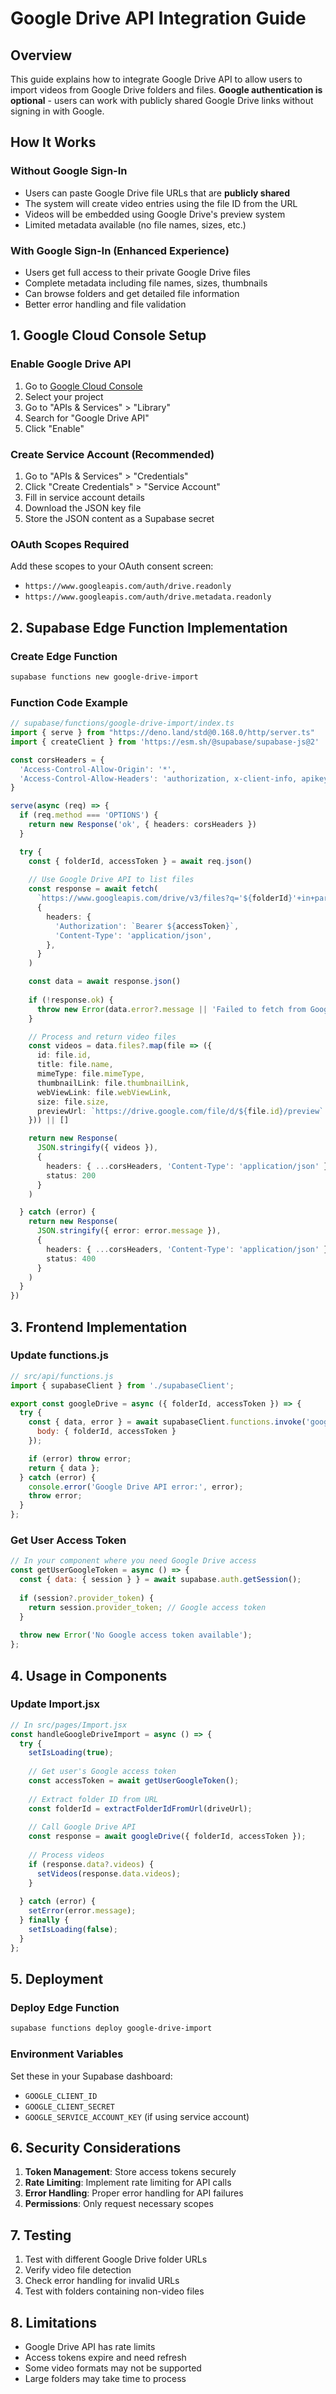 # Google Drive API Integration Guide

## Overview
This guide explains how to integrate Google Drive API to allow users to import videos from Google Drive folders and files. **Google authentication is optional** - users can work with publicly shared Google Drive links without signing in with Google.

## How It Works

### Without Google Sign-In
- Users can paste Google Drive file URLs that are **publicly shared**
- The system will create video entries using the file ID from the URL
- Videos will be embedded using Google Drive's preview system
- Limited metadata available (no file names, sizes, etc.)

### With Google Sign-In (Enhanced Experience)
- Users get full access to their private Google Drive files
- Complete metadata including file names, sizes, thumbnails
- Can browse folders and get detailed file information
- Better error handling and file validation

## 1. Google Cloud Console Setup

### Enable Google Drive API
1. Go to [Google Cloud Console](https://console.cloud.google.com/)
2. Select your project
3. Go to "APIs & Services" > "Library"
4. Search for "Google Drive API"
5. Click "Enable"

### Create Service Account (Recommended)
1. Go to "APIs & Services" > "Credentials"
2. Click "Create Credentials" > "Service Account"
3. Fill in service account details
4. Download the JSON key file
5. Store the JSON content as a Supabase secret

### OAuth Scopes Required
Add these scopes to your OAuth consent screen:
- `https://www.googleapis.com/auth/drive.readonly`
- `https://www.googleapis.com/auth/drive.metadata.readonly`

## 2. Supabase Edge Function Implementation

### Create Edge Function
```bash
supabase functions new google-drive-import
```

### Function Code Example
```typescript
// supabase/functions/google-drive-import/index.ts
import { serve } from "https://deno.land/std@0.168.0/http/server.ts"
import { createClient } from 'https://esm.sh/@supabase/supabase-js@2'

const corsHeaders = {
  'Access-Control-Allow-Origin': '*',
  'Access-Control-Allow-Headers': 'authorization, x-client-info, apikey, content-type',
}

serve(async (req) => {
  if (req.method === 'OPTIONS') {
    return new Response('ok', { headers: corsHeaders })
  }

  try {
    const { folderId, accessToken } = await req.json()
    
    // Use Google Drive API to list files
    const response = await fetch(
      `https://www.googleapis.com/drive/v3/files?q='${folderId}'+in+parents+and+mimeType+contains+'video'&fields=files(id,name,mimeType,thumbnailLink,webViewLink,size)`,
      {
        headers: {
          'Authorization': `Bearer ${accessToken}`,
          'Content-Type': 'application/json',
        },
      }
    )

    const data = await response.json()
    
    if (!response.ok) {
      throw new Error(data.error?.message || 'Failed to fetch from Google Drive')
    }

    // Process and return video files
    const videos = data.files?.map(file => ({
      id: file.id,
      title: file.name,
      mimeType: file.mimeType,
      thumbnailLink: file.thumbnailLink,
      webViewLink: file.webViewLink,
      size: file.size,
      previewUrl: `https://drive.google.com/file/d/${file.id}/preview`
    })) || []

    return new Response(
      JSON.stringify({ videos }),
      { 
        headers: { ...corsHeaders, 'Content-Type': 'application/json' },
        status: 200 
      }
    )

  } catch (error) {
    return new Response(
      JSON.stringify({ error: error.message }),
      { 
        headers: { ...corsHeaders, 'Content-Type': 'application/json' },
        status: 400 
      }
    )
  }
})
```

## 3. Frontend Implementation

### Update functions.js
```javascript
// src/api/functions.js
import { supabaseClient } from './supabaseClient';

export const googleDrive = async ({ folderId, accessToken }) => {
  try {
    const { data, error } = await supabaseClient.functions.invoke('google-drive-import', {
      body: { folderId, accessToken }
    });

    if (error) throw error;
    return { data };
  } catch (error) {
    console.error('Google Drive API error:', error);
    throw error;
  }
};
```

### Get User Access Token
```javascript
// In your component where you need Google Drive access
const getUserGoogleToken = async () => {
  const { data: { session } } = await supabase.auth.getSession();
  
  if (session?.provider_token) {
    return session.provider_token; // Google access token
  }
  
  throw new Error('No Google access token available');
};
```

## 4. Usage in Components

### Update Import.jsx
```javascript
// In src/pages/Import.jsx
const handleGoogleDriveImport = async () => {
  try {
    setIsLoading(true);
    
    // Get user's Google access token
    const accessToken = await getUserGoogleToken();
    
    // Extract folder ID from URL
    const folderId = extractFolderIdFromUrl(driveUrl);
    
    // Call Google Drive API
    const response = await googleDrive({ folderId, accessToken });
    
    // Process videos
    if (response.data?.videos) {
      setVideos(response.data.videos);
    }
    
  } catch (error) {
    setError(error.message);
  } finally {
    setIsLoading(false);
  }
};
```

## 5. Deployment

### Deploy Edge Function
```bash
supabase functions deploy google-drive-import
```

### Environment Variables
Set these in your Supabase dashboard:
- `GOOGLE_CLIENT_ID`
- `GOOGLE_CLIENT_SECRET`
- `GOOGLE_SERVICE_ACCOUNT_KEY` (if using service account)

## 6. Security Considerations

1. **Token Management**: Store access tokens securely
2. **Rate Limiting**: Implement rate limiting for API calls
3. **Error Handling**: Proper error handling for API failures
4. **Permissions**: Only request necessary scopes

## 7. Testing

1. Test with different Google Drive folder URLs
2. Verify video file detection
3. Check error handling for invalid URLs
4. Test with folders containing non-video files

## 8. Limitations

- Google Drive API has rate limits
- Access tokens expire and need refresh
- Some video formats may not be supported
- Large folders may take time to process
